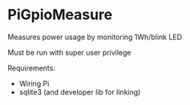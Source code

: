 PiGpioMeasure
=============
Measures power usage by monitoring 1Wh/blink LED

Must be run with super user privilege

Requirements:
- Wiring Pi
- sqlite3 (and developer lib for linking)
